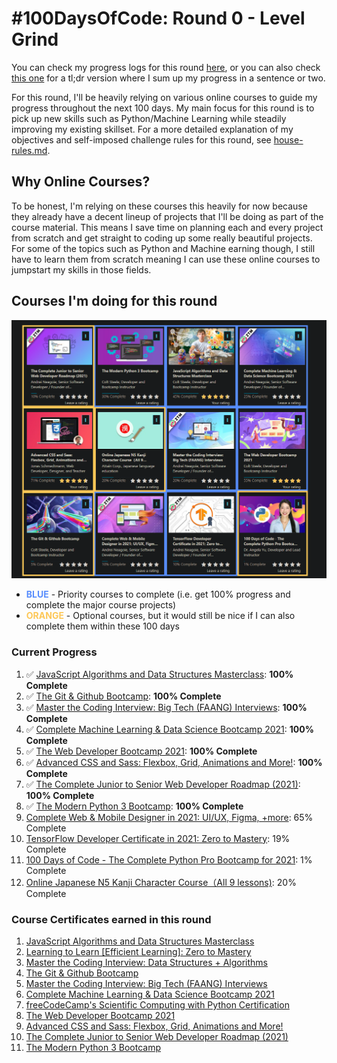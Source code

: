 # #100DaysOfCode: Round 0 - Level Grind

You can check my progress logs for this round [here](./log.md), or you can also check [this one](./log-tldr.md) for a tl;dr version where I sum up my progress in a sentence or two.

For this round, I'll be heavily relying on various online courses to guide my progress throughout the next 100 days. My main focus for this round is to pick up new skills such as Python/Machine Learning while steadily improving my existing skillset. For a more detailed explanation of my objectives and self-imposed challenge rules for this round, see [house-rules.md](./house-rules.md).

## Why Online Courses?

To be honest, I'm relying on these courses this heavily for now because they already have a decent lineup of projects that I'll be doing as part of the course material. This means I save time on planning each and every project from scratch and get straight to coding up some really beautiful projects. For some of the topics such as Python and Machine earning though, I still have to learn them from scratch meaning I can use these online courses to jumpstart my skills in those fields.

## Courses I'm doing for this round

![](./img/initial-progress.png)

- **<span style="color:#588dfd">BLUE</span>** - Priority courses to complete (i.e. get 100% progress and complete the major course projects)
- **<span style="color:#fdc757">ORANGE</span>** - Optional courses, but it would still be nice if I can also complete them within these 100 days

### Current Progress

1.  ✅ [JavaScript Algorithms and Data Structures Masterclass](https://www.udemy.com/course/js-algorithms-and-data-structures-masterclass/): **100% Complete**
2.  ✅ [The Git & Github Bootcamp](https://www.udemy.com/course/git-and-github-bootcamp/): **100% Complete**
3.  ✅ [Master the Coding Interview: Big Tech (FAANG) Interviews](https://www.udemy.com/course/master-the-coding-interview-big-tech-faang-interviews/): **100% Complete**
4.  ✅ [Complete Machine Learning & Data Science Bootcamp 2021](https://www.udemy.com/course/complete-machine-learning-and-data-science-zero-to-mastery/): **100% Complete**
5.  ✅ [The Web Developer Bootcamp 2021](https://www.udemy.com/course/the-web-developer-bootcamp/): **100% Complete**
6.  ✅ [Advanced CSS and Sass: Flexbox, Grid, Animations and More!](https://www.udemy.com/course/advanced-css-and-sass/): **100% Complete**
7.  ✅ [The Complete Junior to Senior Web Developer Roadmap (2021)](https://www.udemy.com/course/the-complete-junior-to-senior-web-developer-roadmap/): **100% Complete**
8.  ✅ [The Modern Python 3 Bootcamp](https://www.udemy.com/course/the-modern-python3-bootcamp/): **100% Complete**
9.  [Complete Web & Mobile Designer in 2021: UI/UX, Figma, +more](https://www.udemy.com/course/complete-web-designer-mobile-designer-zero-to-mastery/): 65% Complete
10. [TensorFlow Developer Certificate in 2021: Zero to Mastery](https://www.udemy.com/course/tensorflow-developer-certificate-machine-learning-zero-to-mastery/): 19% Complete
11. [100 Days of Code - The Complete Python Pro Bootcamp for 2021](https://www.udemy.com/course/100-days-of-code/): 1% Complete
12. [Online Japanese N5 Kanji Character Course（All 9 lessons)](https://www.udemy.com/course/online-japanese-kanji-character-course/): 20% Complete

### Course Certificates earned in this round

1. [JavaScript Algorithms and Data Structures Masterclass](https://www.udemy.com/certificate/UC-fc91917f-b187-47fb-8b60-7329da6777a7/)
2. [Learning to Learn [Efficient Learning]: Zero to Mastery](https://www.udemy.com/certificate/UC-93fe6776-013f-4f2e-b03c-32c39cbc35a3/)
3. [Master the Coding Interview: Data Structures + Algorithms](https://www.udemy.com/certificate/UC-5b058aca-ee22-4e5f-acde-8eb356433242/)
4. [The Git & Github Bootcamp](https://www.udemy.com/certificate/UC-5d7a5381-30be-43b2-b6ac-59ca4867e999/)
5. [Master the Coding Interview: Big Tech (FAANG) Interviews](https://www.udemy.com/certificate/UC-e80f01f9-bd05-4613-856e-f653180112f3/)
6. [Complete Machine Learning & Data Science Bootcamp 2021](https://www.udemy.com/certificate/UC-d5e4c65e-1645-4aba-a502-b74eec122bf5/)
7. [freeCodeCamp's Scientific Computing with Python Certification](https://www.freecodecamp.org/certification/insidiae/scientific-computing-with-python-v7)
8. [The Web Developer Bootcamp 2021](https://www.udemy.com/certificate/UC-RU0ZW4GZ/)
9. [Advanced CSS and Sass: Flexbox, Grid, Animations and More!](https://www.udemy.com/certificate/UC-71708616-b9f7-48e1-9626-89b2fed51d5c/)
10. [The Complete Junior to Senior Web Developer Roadmap (2021)](https://www.udemy.com/certificate/UC-e0f9a19c-a002-4810-a006-9589ddcb89f0/)
11. [The Modern Python 3 Bootcamp](https://www.udemy.com/certificate/UC-25f3e2a3-5f26-4dbb-8dc3-9a68e4da3591/)
